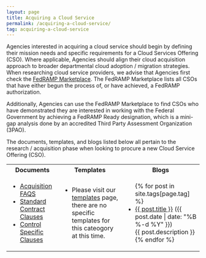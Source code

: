 ```yaml
---
layout: page
title: Acquiring a Cloud Service
permalink: /acquiring-a-cloud-service/
tag: acquiring-a-cloud-service
---
```

Agencies interested in acquiring a cloud service should begin by defining their mission needs and specific requirements for a Cloud Services Offering (CSO). Where applicable, Agencies should align their cloud acquisition approach to broader departmental cloud adoption / migration strategies. When researching cloud service providers, we advise that Agencies first check the [FedRAMP Marketplace](https://marketplace.fedramp.gov/#/products). The FedRAMP Marketplace lists all CSOs that have either begun the process of, or have achieved, a FedRAMP authorization. 

Additionally, Agencies can use the FedRAMP Marketplace to find CSOs who have demonstrated they are interested in working with the Federal Government by achieving a FedRAMP Ready designation, which is a mini-gap analysis done by an accredited Third Party Assessment Organization (3PAO).

The documents, templates, and blogs listed below all pertain to the research / acquisition phase when looking to procure a new Cloud Service Offering (CSO).
<table>
<tr>
<th>Documents</th>
<th>Templates</th>
<th>Blogs</th>
</tr>
<td>
<ul>
<li><a href="{{site.baseurl}}/assets/resources/documents/Agency_Acquisition_FAQs.pdf">Acquisition FAQS</a></li>
<li><a href="{{site.baseurl}}/assets/resources/documents/Agency_Standard_Contract_Clauses.pdf">Standard Contract Clauses</a></li>
<li><a href="{{site.baseurl}}/assets/resources/documents/Agency_Control_Specific_Contract_Clauses.pdf">Control Specific Clauses</a>
</li>
</ul>
</td>
<td>
<ul>
<li>Please visit our <a href="{{site.baseurl}}/templates">templates</a> page, there are no specific templates for this cateogory at this time.</li>
</ul>
</td>
<td>
<ul>
{% for post in site.tags[page.tag] %}
  <li><a href="{{ post.url }}">{{ post.title }}</a> ({{ post.date | date: "%B %-d %Y" }})<br>
    {{ post.description }}
  </li>
{% endfor %}
</ul>
</td>
